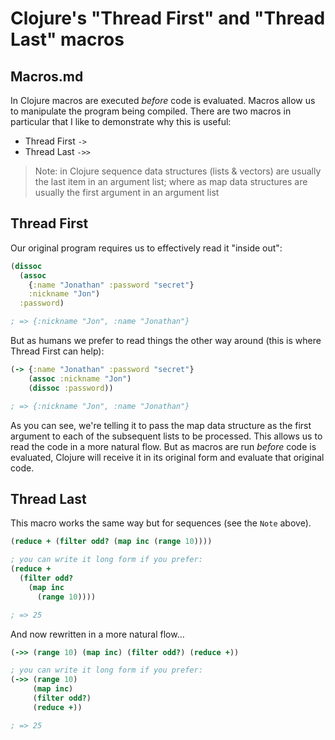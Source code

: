 # Clojure's "Thread First" and "Thread Last" macros

## Macros.md

In Clojure macros are executed *before* code is evaluated. Macros allow us to manipulate the program being compiled. There are two macros in particular that I like to demonstrate why this is useful:

- Thread First `->`
- Thread Last `->>`

> Note: in Clojure sequence data structures (lists & vectors) are usually the last item in an argument list; where as map data structures are usually the first argument in an argument list

## Thread First

Our original program requires us to effectively read it "inside out":

```clj
(dissoc
  (assoc 
    {:name "Jonathan" :password "secret"} 
    :nickname "Jon") 
  :password)

; => {:nickname "Jon", :name "Jonathan"}
```

But as humans we prefer to read things the other way around (this is where Thread First can help):

```clj
(-> {:name "Jonathan" :password "secret"}
    (assoc :nickname "Jon")
    (dissoc :password))

; => {:nickname "Jon", :name "Jonathan"} 
```

As you can see, we're telling it to pass the map data structure as the first argument to each of the subsequent lists to be processed. This allows us to read the code in a more natural flow. But as macros are run *before* code is evaluated, Clojure will receive it in its original form and evaluate that original code.

## Thread Last

This macro works the same way but for sequences (see the `Note` above).

```clj
(reduce + (filter odd? (map inc (range 10))))

; you can write it long form if you prefer:
(reduce + 
  (filter odd? 
    (map inc 
      (range 10))))

; => 25
```

And now rewritten in a more natural flow...

```clj
(->> (range 10) (map inc) (filter odd?) (reduce +))

; you can write it long form if you prefer:
(->> (range 10)
     (map inc)
     (filter odd?)
     (reduce +))

; => 25
```


